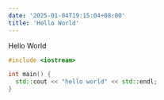 ```yaml
---
date: '2025-01-04T19:15:04+08:00'
title: 'Hello World'
---
```


Hello World

```cpp
#include <iostream>

int main() {
  std::cout << "hello world" << std::endl;
}
```
